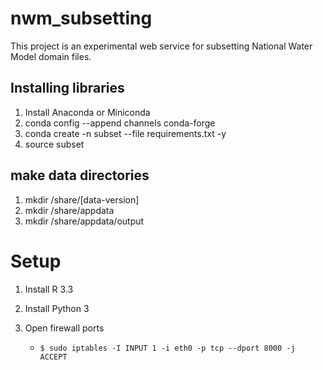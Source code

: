 # nwm_subsetting

This project is an experimental web service for subsetting National Water Model domain files.


## Installing libraries
1. Install Anaconda or Miniconda
2. conda config --append channels conda-forge
3. conda create -n subset --file requirements.txt -y
4. source subset

## make data directories
1. mkdir /share/[data-version]
2. mkdir /share/appdata
3. mkdir /share/appdata/output 

# Setup

1. Install R 3.3

2. Install Python 3

3. Open firewall ports
   - `$ sudo iptables -I INPUT 1 -i eth0 -p tcp --dport 8000 -j ACCEPT`


